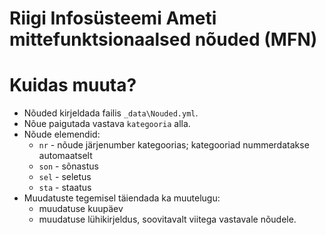 # Riigi Infosüsteemi Ameti mittefunktsionaalsed nõuded (MFN)

# Kuidas muuta?

- Nõuded kirjeldada failis `_data\Nouded.yml`.
- Nõue paigutada vastava `kategooria` alla.
- Nõude elemendid:
  - `nr` - nõude järjenumber kategoorias; kategooriad nummerdatakse automaatselt
  - `son` - sõnastus
  - `sel` - seletus
  - `sta` - staatus
- Muudatuste tegemisel täiendada ka muutelugu:
  - muudatuse kuupäev
  - muudatuse lühikirjeldus, soovitavalt viitega vastavale nõudele.

  

